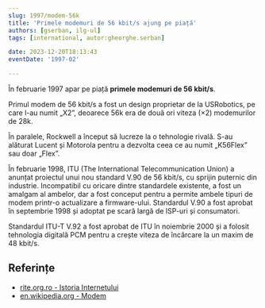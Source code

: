 ```yaml
---
slug: 1997/modem-56k
title: 'Primele modemuri de 56 kbit/s ajung pe piață'
authors: [gserban, ilg-ul]
tags: [international, autor:gheorghe.serban]

date: 2023-12-20T18:13:43
eventDate: '1997-02'

---
```


În februarie 1997 apar pe piață **primele modemuri de 56 kbit/s**.

<!-- truncate -->

Primul modem de 56 kbit/s a fost un design proprietar de la USRobotics,
pe care l-au numit „X2”, deoarece 56k era de două ori viteza (×2)
modemurilor de 28k.

În paralele, Rockwell a început să lucreze la o tehnologie rivală.
S-au alăturat Lucent și Motorola pentru a dezvolta ceea ce au numit
„K56Flex” sau doar „Flex”.

În februarie 1998, ITU (The International Telecommunication Union)
a anunțat proiectul unui nou standard V.90 de 56 kbit/s, cu sprijin
puternic din industrie. Incompatibil cu oricare dintre standardele
existente, a fost un amalgam al ambelor, dar a fost conceput pentru
a permite ambele tipuri de modem printr-o actualizare a firmware-ului.
Standardul V.90 a fost aprobat în septembrie 1998 și adoptat pe scară
largă de ISP-uri și consumatori.

Standardul ITU-T V.92 a fost aprobat de ITU în noiembrie 2000 și a
folosit tehnologia digitală PCM pentru a crește viteza de încărcare
la un maxim de 48 kbit/s.

## Referințe

- [rite.org.ro - Istoria Internetului](https://rite.org.ro/istoria-internetului/)
- [en.wikipedia.org - Modem](https://en.wikipedia.org/wiki/Modem#56_kbit/s_technologies)
